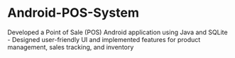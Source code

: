 # Android-POS-System
Developed a Point of Sale (POS) Android application using Java and SQLite - Designed user-friendly UI and implemented features for product management, sales tracking, and inventory
